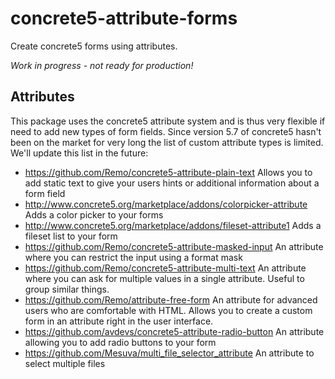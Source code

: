 # concrete5-attribute-forms

Create concrete5 forms using attributes.

_Work in progress - not ready for production!_

## Attributes

This package uses the concrete5 attribute system and is thus very flexible if need to add new types of form fields.
Since version 5.7 of concrete5 hasn't been on the market for very long the list of custom attribute types is limited. We'll update this list in the future:

* https://github.com/Remo/concrete5-attribute-plain-text Allows you to add static text to give your users hints or additional information about a form field
* http://www.concrete5.org/marketplace/addons/colorpicker-attribute Adds a color picker to your forms
* http://www.concrete5.org/marketplace/addons/fileset-attribute1 Adds a fileset list to your form
* https://github.com/Remo/concrete5-attribute-masked-input An attribute where you can restrict the input using a format mask
* https://github.com/Remo/concrete5-attribute-multi-text An attribute where you can ask for multiple values in a single attribute. Useful to group similar things.
* https://github.com/Remo/attribute-free-form An attribute for advanced users who are comfortable with HTML. Allows you to create a custom form in an attribute right in the user interface.
* https://github.com/avdevs/concrete5-attribute-radio-button An attribute allowing you to add radio buttons to your form
* https://github.com/Mesuva/multi_file_selector_attribute An attribute to select multiple files
